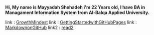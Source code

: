 


**Hi, My name is Mayyadah Shehadeh i'm 22 Years old, I have BA in Managament Information System from Al-Balqa Applied University.**



link : [GrowthMindest](https://mayyadahshehadeh.github.io/reading-notes/GrowthMindest)
link : [GettingStartedwithGitHubPages](https://mayyadahshehadeh.github.io/reading-notes/GettingStartedwithGitHubPages)
link : [MarkdownonGitHub](https://mayyadahshehadeh.github.io/reading-notes/MarkdownonGitHub)
link2 : [read2](https://mayyadahshehadeh.github.io/reading-notes/read2)

